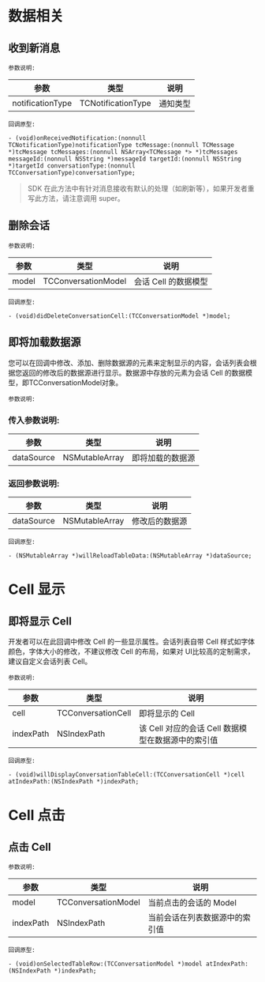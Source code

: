 # 数据相关

## 收到新消息

`参数说明:`

| 参数 | 类型 | 说明 |
| - | - | - |
| notificationType | TCNotificationType | 通知类型 |

`回调原型:`

```objc
- (void)onReceivedNotification:(nonnull TCNotificationType)notificationType tcMessage:(nonnull TCMessage *)tcMessage tcMessages:(nonnull NSArray<TCMessage *> *)tcMessages messageId:(nonnull NSString *)messageId targetId:(nonnull NSString *)targetId conversationType:(nonnull TCConversationType)conversationType;
```

>SDK 在此方法中有针对消息接收有默认的处理（如刷新等），如果开发者重写此方法，请注意调用 super。

## 删除会话

`参数说明:`

| 参数 | 类型 | 说明 |
| - | - | - |
| model | TCConversationModel | 会话 Cell 的数据模型 |

`回调原型:`

```objc
- (void)didDeleteConversationCell:(TCConversationModel *)model;
```

## 即将加载数据源

您可以在回调中修改、添加、删除数据源的元素来定制显示的内容，会话列表会根据您返回的修改后的数据源进行显示。数据源中存放的元素为会话 Cell 的数据模型，即TCConversationModel对象。

`参数说明:`

### 传入参数说明:

| 参数 | 类型 | 说明 |
| - | - | - |
| dataSource | NSMutableArray | 即将加载的数据源 |

### 返回参数说明:

| 参数 | 类型 | 说明 |
| - | - | - |
| dataSource | NSMutableArray | 修改后的数据源 |

`回调原型:`

```objc
- (NSMutableArray *)willReloadTableData:(NSMutableArray *)dataSource;
```

# Cell 显示

## 即将显示 Cell

开发者可以在此回调中修改 Cell 的一些显示属性。会话列表自带 Cell 样式如字体颜色，字体大小的修改，不建议修改 Cell 的布局，如果对 UI比较高的定制需求，建议自定义会话列表 Cell。

`参数说明:`

| 参数 | 类型 | 说明 |
| - | - | - |
| cell | TCConversationCell | 即将显示的 Cell |
| indexPath | NSIndexPath | 该 Cell 对应的会话 Cell 数据模型在数据源中的索引值 |

`回调原型:`

```objc
- (void)willDisplayConversationTableCell:(TCConversationCell *)cell atIndexPath:(NSIndexPath *)indexPath;
```

# Cell 点击

## 点击 Cell

`参数说明:`

| 参数 | 类型 | 说明 |
| - | - | - |
| model | TCConversationModel | 当前点击的会话的 Model |
| indexPath | NSIndexPath | 当前会话在列表数据源中的索引值 |

`回调原型:`

```objc
- (void)onSelectedTableRow:(TCConversationModel *)model atIndexPath:(NSIndexPath *)indexPath;
```

